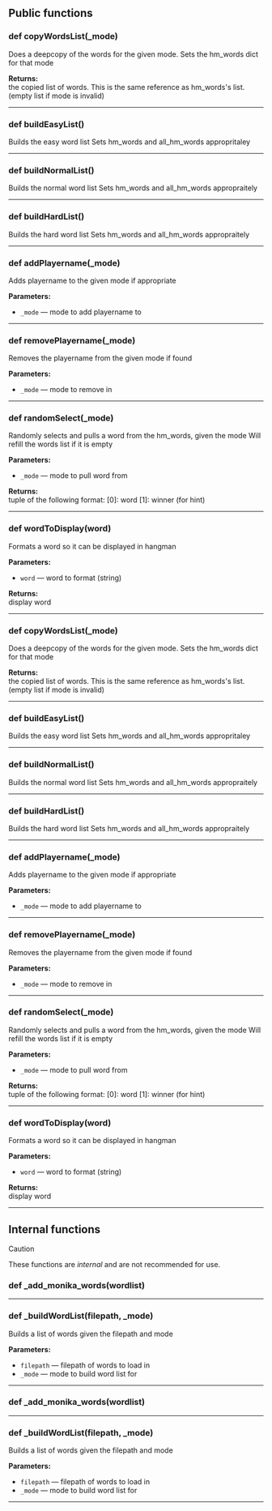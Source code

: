 ## Public functions

### def copyWordsList(_mode)

Does a deepcopy of the words for the given mode.  Sets the hm_words dict for that mode

**Returns:**<br>
the copied list of words. This is the same reference as hm_words's list. (empty list if mode is invalid)

---

### def buildEasyList()

Builds the easy word list  Sets hm_words and all_hm_words appropritaley

---

### def buildNormalList()

Builds the normal word list  Sets hm_words and all_hm_words appropraitely

---

### def buildHardList()

Builds the hard word list  Sets hm_words and all_hm_words appropraitely

---

### def addPlayername(_mode)

Adds playername to the given mode if appropriate

**Parameters:**
- `_mode` &mdash; mode to add playername to


---

### def removePlayername(_mode)

Removes the playername from the given mode if found

**Parameters:**
- `_mode` &mdash; mode to remove in


---

### def randomSelect(_mode)

Randomly selects and pulls a word from the hm_words, given the mode  Will refill the words list if it is empty

**Parameters:**
- `_mode` &mdash; mode to pull word from


**Returns:**<br>
tuple of the following format: [0]: word [1]: winner (for hint)

---

### def wordToDisplay(word)

Formats a word so it can be displayed in hangman

**Parameters:**
- `word` &mdash; word to format (string)


**Returns:**<br>
display word

---

### def copyWordsList(_mode)

Does a deepcopy of the words for the given mode.  Sets the hm_words dict for that mode

**Returns:**<br>
the copied list of words. This is the same reference as hm_words's list. (empty list if mode is invalid)

---

### def buildEasyList()

Builds the easy word list  Sets hm_words and all_hm_words appropritaley

---

### def buildNormalList()

Builds the normal word list  Sets hm_words and all_hm_words appropraitely

---

### def buildHardList()

Builds the hard word list  Sets hm_words and all_hm_words appropraitely

---

### def addPlayername(_mode)

Adds playername to the given mode if appropriate

**Parameters:**
- `_mode` &mdash; mode to add playername to


---

### def removePlayername(_mode)

Removes the playername from the given mode if found

**Parameters:**
- `_mode` &mdash; mode to remove in


---

### def randomSelect(_mode)

Randomly selects and pulls a word from the hm_words, given the mode  Will refill the words list if it is empty

**Parameters:**
- `_mode` &mdash; mode to pull word from


**Returns:**<br>
tuple of the following format: [0]: word [1]: winner (for hint)

---

### def wordToDisplay(word)

Formats a word so it can be displayed in hangman

**Parameters:**
- `word` &mdash; word to format (string)


**Returns:**<br>
display word

---

## Internal functions

> [!CAUTION]
> These functions are *internal* and are not recommended for use.

### def _add_monika_words(wordlist)

---

### def _buildWordList(filepath, _mode)

Builds a list of words given the filepath and mode

**Parameters:**
- `filepath` &mdash; filepath of words to load in
- `_mode` &mdash; mode to build word list for


---

### def _add_monika_words(wordlist)

---

### def _buildWordList(filepath, _mode)

Builds a list of words given the filepath and mode

**Parameters:**
- `filepath` &mdash; filepath of words to load in
- `_mode` &mdash; mode to build word list for


---

